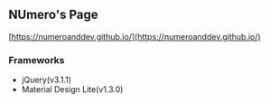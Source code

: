 
## NUmero's Page

[https://numeroanddev.github.io/](https://numeroanddev.github.io/)

### Frameworks
- jQuery(v3.1.1)
- Material Design Lite(v1.3.0)
